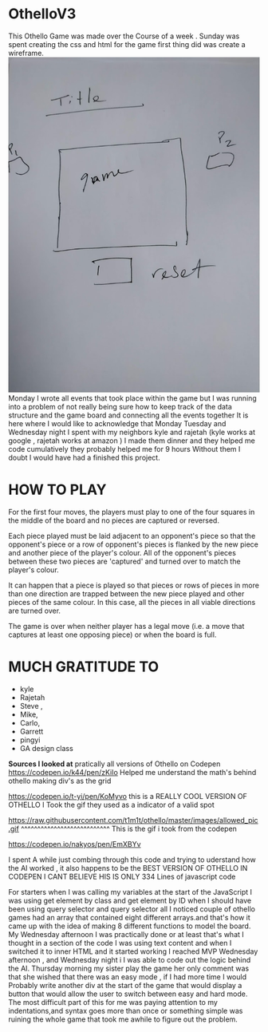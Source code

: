 # OthelloV3
This Othello Game was made over the Course of a week .
Sunday was spent creating the css and html for the game 
first thing did was create a wireframe.
![alt text](img/wireframe.jpg)
Monday I wrote all events that took place within the game but I was running into a problem of not really being sure how to keep track of the  data structure and the game board and connecting all the events together 
It is here where I would like to acknowledge that Monday Tuesday and Wednesday night I spent  with my neighbors kyle and rajetah (kyle works at google , rajetah works at amazon ) I made them dinner and they helped me code cumulatively they probably helped me for 9 hours 
Without them I doubt I would have had a finished this project. 

# HOW TO PLAY 


For the first four moves, the players must play to one of the four squares in the middle of the board and no pieces are captured or reversed.

Each piece played must be laid adjacent to an opponent's piece so that the opponent's piece or a row of opponent's pieces is flanked by the new piece and another piece of the player's colour. All of the opponent's pieces between these two pieces are 'captured' and turned over to match the player's colour.

It can happen that a piece is played so that pieces or rows of pieces in more than one direction are trapped between the new piece played and other pieces of the same colour. In this case, all the pieces in all viable directions are turned over.

The game is over when neither player has a legal move (i.e. a move that captures at least one opposing piece) or when the board is full.

# MUCH GRATITUDE TO 

* kyle
* Rajetah
* Steve ,
* Mike,
* Carlo,
* Garrett
 * pingyi
* GA design class

**Sources I looked at**
pratically all versions of Othello on Codepen
https://codepen.io/k44/pen/zKiIo
 Helped me  understand the math's behind othello
 making div's as the grid

 https://codepen.io/t-yi/pen/KoMyvo
 this is a REALLY COOL VERSION OF OTHELLO 
 I Took the gif they used as a indicator of a valid spot

 https://raw.githubusercontent.com/t1m1t/othello/master/images/allowed_pic.gif
^^^^^^^^^^^^^^^^^^^^^^^^^^^
 This is the gif  i took from the codepen  


https://codepen.io/nakyos/pen/EmXBYv


I spent A while just combing through this code and trying to uderstand how the AI worked ,
it also happens to be the BEST VERSION OF OTHELLO IN CODEPEN
I CANT BELIEVE HIS IS ONLY 334 Lines of javascript code 


For starters when I was calling my variables at the start of the JavaScript I was using get element by class and get element by ID when I should have been using query selector and query selector all 
I noticed couple of othello games had an array that contained eight different arrays.and that's how it came up with the idea of making 8 different functions to model the board.
My Wednesday afternoon I was practically done or at least that's what I thought in a section of the code I was using text content and when I switched it to inner HTML and it started working 
I reached MVP Wednesday afternoon , and Wednesday night i I was able to code out the logic behind the AI.
Thursday morning my sister play the game her only comment was that she wished that there was an easy mode , if I had more time I would 
Probably write another div at the start of the game that would display a  button that would allow the user  to switch between easy and hard mode. The most difficult part of this for me was paying attention to my indentations,and syntax goes more than once or something simple was ruining the whole game that took me awhile to figure out the problem. 
